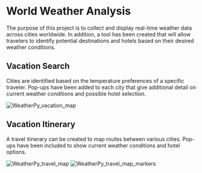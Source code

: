 # World Weather Analysis
The purpose of this project is to collect and display real-time weather data across cities worldwide. In addition, a tool has been created that will allow travelers to identify potential destinations and hotels based on their desired weather conditions. 

## Vacation Search 
Cities are identified based on the temperature preferences of a specific traveler. Pop-ups have been added to each city that give additional detail on current weather conditions and possible hotel selection. 

![WeatherPy_vacation_map](https://user-images.githubusercontent.com/91712554/142786374-77718ea9-2524-4d0d-91b6-90bc5191a21f.png)


## Vacation Itinerary 
A travel itinerary can be created to map routes between various cities. Pop-ups have been included to show current weather conditions and hotel options.

![WeatherPy_travel_map](https://user-images.githubusercontent.com/91712554/142786353-4c5a791f-a397-483a-8761-72d7ae17ed91.png)  ![WeatherPy_travel_map_markers](https://user-images.githubusercontent.com/91712554/142786356-7d2a9faa-eb17-4e45-926f-e401d4b8179b.png)
